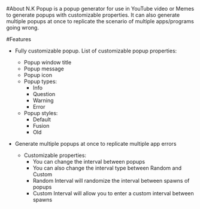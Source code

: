 #About
N.K Popup is a popup generator for use in YouTube video or Memes to generate
popups with customizable properties. It can also generate multiple popups at once
to replicate the scenario of multiple apps/programs going wrong.

#Features
* Fully customizable popup. List of customizable popup properties:
    * Popup window title
    * Popup message
    * Popup icon
    * Popup types:
        * Info
        * Question
        * Warning
        * Error
    * Popup styles:
        * Default
        * Fusion
        * Old
    
* Generate multiple popups at once to replicate multiple app errors
    * Customizable properties:
        * You can change the interval between popups
        * You can also change the interval type between Random and Custom
        * Random Interval will randomize the interval between spawns of popups
        * Custom Interval will allow you to enter a custom interval between spawns